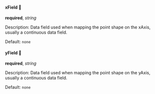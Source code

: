 #### xField 📌

**required**, _string_

Description: Data field used when mapping the point shape on the xAxis, usually a continuous data field.

Default: `none`

#### yField 📌

**required**, _string_

Description: Data field used when mapping the point shape on the yAxis, usually a continuous data field.

Default: `none`
